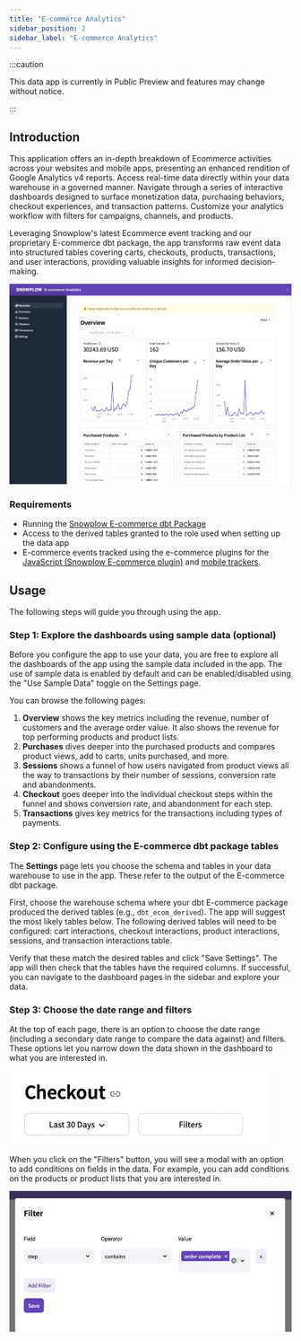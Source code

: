 ```yaml
---
title: "E-commerce Analytics"
sidebar_position: 2
sidebar_label: "E-commerce Analytics"
---
```


:::caution

This data app is currently in Public Preview and features may change without notice. 

:::

## Introduction

<!-- Ecommerce reports based on GA4's Monetization metrics, covering revenue, purchases, checkout journey and promotions -->

This application offers an in-depth breakdown of Ecommerce activities across your websites and mobile apps, presenting an enhanced rendition of Google Analytics v4 reports.
Access real-time data directly within your data warehouse in a governed manner.
Navigate through a series of interactive dashboards designed to surface monetization data, purchasing behaviors, checkout experiences, and transaction patterns.
Customize your analytics workflow with filters for campaigns, channels, and products.

Leveraging Snowplow's latest Ecommerce event tracking and our proprietary E-commerce dbt package, the app transforms raw event data into structured tables covering carts, checkouts, products, transactions, and user interactions, providing valuable insights for informed decision-making.

![](images/overview.png)

### Requirements

- Running the [Snowplow E-commerce dbt Package](/docs/modeling-your-data/modeling-your-data-with-dbt/dbt-models/dbt-ecommerce-data-model/index.md)
- Access to the derived tables granted to the role used when setting up the data app
- E-commerce events tracked using the e-commerce plugins for the [JavaScript (Snowplow E-commerce plugin)](/docs/collecting-data/collecting-from-own-applications/javascript-trackers/web-tracker/tracking-events/ecommerce/index.md) and [mobile trackers](/docs/collecting-data/collecting-from-own-applications/mobile-trackers/tracking-events/ecommerce-tracking/index.md).

## Usage

The following steps will guide you through using the app.

### Step 1: Explore the dashboards using sample data (optional)

Before you configure the app to use your data, you are free to explore all the dashboards of the app using the sample data included in the app.
The use of sample data is enabled by default and can be enabled/disabled using the "Use Sample Data" toggle on the Settings page.

You can browse the following pages:

1. **Overview** shows the key metrics including the revenue, number of customers and the average order value. It also shows the revenue for top performing products and product lists.
2. **Purchases** dives deeper into the purchased products and compares product views, add to carts, units purchased, and more.
3. **Sessions** shows a funnel of how users navigated from product views all the way to transactions by their number of sessions, conversion rate and abandonments.
4. **Checkout** goes deeper into the individual checkout steps within the funnel and shows conversion rate, and abandonment for each step.
5. **Transactions** gives key metrics for the transactions including types of payments.

### Step 2: Configure using the E-commerce dbt package tables

The **Settings** page lets you choose the schema and tables in your data warehouse to use in the app.
These refer to the output of the E-commerce dbt package.

First, choose the warehouse schema where your dbt E-commerce package produced the derived tables (e.g., `dbt_ecom_derived`).
The app will suggest the most likely tables below.
The following derived tables will need to be configured: cart interactions, checkout interactions, product interactions, sessions, and transaction interactions table.

Verify that these match the desired tables and click "Save Settings".
The app will then check that the tables have the required columns.
If successful, you can navigate to the dashboard pages in the sidebar and explore your data.

### Step 3: Choose the date range and filters

At the top of each page, there is an option to choose the date range (including a secondary date range to compare the data against) and filters.
These options let you narrow down the data shown in the dashboard to what you are interested in.

![](images/filters.png)

When you click on the "Filters" button, you will see a modal with an option to add conditions on fields in the data.
For example, you can add conditions on the products or product lists that you are interested in.

![](images/filters_modal.png)
